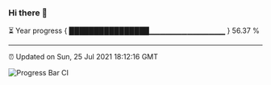 ### Hi there 👋

⏳ Year progress { ████████████████▁▁▁▁▁▁▁▁▁▁▁▁▁▁ } 56.37 %

---

⏰ Updated on Sun, 25 Jul 2021 18:12:16 GMT

![Progress Bar CI](https://github.com/liununu/liununu/workflows/Progress%20Bar%20CI/badge.svg)
